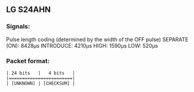 ## LG S24AHN

### Signals:
Pulse length coding (determined by the width of the OFF pulse)
SEPARATE (ON): 8428µs
INTRODUCE: 4210µs
HIGH: 1590µs
LOW: 520µs


### Packet format:
```text
| 24 bits   |   4 bits   |
|========================|
| [UNKNOWN] | [CHECKSUM] |
```
